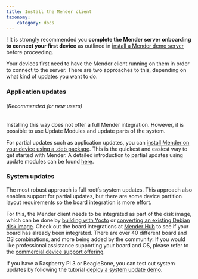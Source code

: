 ```yaml
---
title: Install the Mender client
taxonomy:
    category: docs
---
```


! It is strongly recommended you **complete the Mender server onboarding to connect your first device** as outlined in [install a Mender demo server](../create-a-test-environment#open-the-mender-ui) before proceeding.

Your devices first need to have the Mender client running on them in order to connect to the server.
There are two approaches to this, depending on what kind of updates you want to do.

### Application updates

###### (Recommended for new users)

Installing this way does not offer a full Mender integration. However, it is possible to use Update Modules and update parts of the system.

For partial updates such as application updates, you can [install Mender on your device using a .deb package](../../client-configuration/installing#install-mender-provided-debian-package). This is the quickest and easiest way to get started with Mender. A detailed introduction to partial updates using update modules can be found [here](../../devices/update-modules).

### System updates

The most robust approach is full rootfs system updates. This approach also enables support for partial updates, but there are some device partition layout requirements so the board integration is more effort.

For this, the Mender client needs to be integrated as part of the disk image, which can be done by [building with Yocto](../../devices/yocto-project) or [converting an existing Debian disk image](../../devices/debian-family). Check out the board integrations at [Mender Hub](https://hub.mender.io/c/board-integrations) to see if your board has already been integrated. There are over 40 different board and OS combinations, and more being added by the community. If you would like professional assistance supporting your board and OS, please refer to the [commercial device support offering](https://mender.io/support-and-services/board-integration?target=_blank).

If you have a Raspberry Pi 3 or BeagleBone, you can test out system updates by following the tutorial [deploy a system update demo](../deploy-a-system-update-demo).

